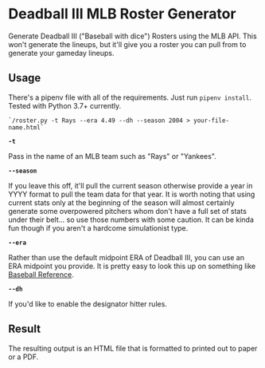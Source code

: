 # Deadball III MLB Roster Generator

Generate Deadball III ("Baseball with dice") Rosters using the MLB API. This won't generate the lineups, but it'll give you a roster you can pull from to generate your gameday lineups.

## Usage

There's a pipenv file with all of the requirements. Just run `pipenv install`. Tested with Python 3.7+ currently.

	`/roster.py -t Rays --era 4.49 --dh --season 2004 > your-file-name.html`

**`-t`**

Pass in the name of an MLB team such as "Rays" or "Yankees".

**`--season`**

If you leave this off, it'll pull the current season otherwise provide a year in YYYY format to pull the team data for that year. It is worth noting that using current stats only at the beginning of the season will almost certainly generate some overpowered pitchers whom don't have a full set of stats under their belt... so use those numbers with some caution. It can be kinda fun though if you aren't a hardcome simulationist type.

**`--era`**

Rather than use the default midpoint ERA of Deadball III, you can use an ERA midpoint you provide. It is pretty easy to look this up on something like [Baseball Reference](https://www.baseball-reference.com).

**`--dh`**

If you'd like to enable the designator hitter rules.

## Result

The resulting output is an HTML file that is formatted to printed out to paper or a PDF.